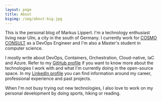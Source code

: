 ```yaml
---
layout: page
title: About
bigimg: /img/about-big.jpg
---
```


This is the personal blog of Markus Lippert. I'm a technology enthusiast living near Ulm, a city in the south of Germany. I currently work for [COSMO CONSULT](https://cosmoconsult.com) as a DevOps Engineer and I'm also a Master's student in computer science.

I mostly write about DevOps, Containers, Orchestration, Cloud-native, IaC and Azure. Refer to my [GitHub profile](https://github.com/lippertmarkus) if you want to know more about the technologies I work with and what I'm currently doing in the open-source space. In my [LinkedIn profile](https://www.linkedin.com/in/lippertmarkus/) you can find information around my career, professional experience and past projects.

When I'm not busy trying out new technologies, I also love to work on my personal development by doing sports, hiking or reading.
